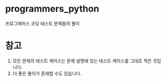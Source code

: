 # programmers_python
프로그래머스 코딩 테스트 문제들의 풀이

# 참고
1. 모든 문제의 테스트 케이스는 문제 설명에 있는 테스트 케이스를 그대로 적은 것입니다.
2. 더 좋은 풀이가 존재할 수도 있습니다.